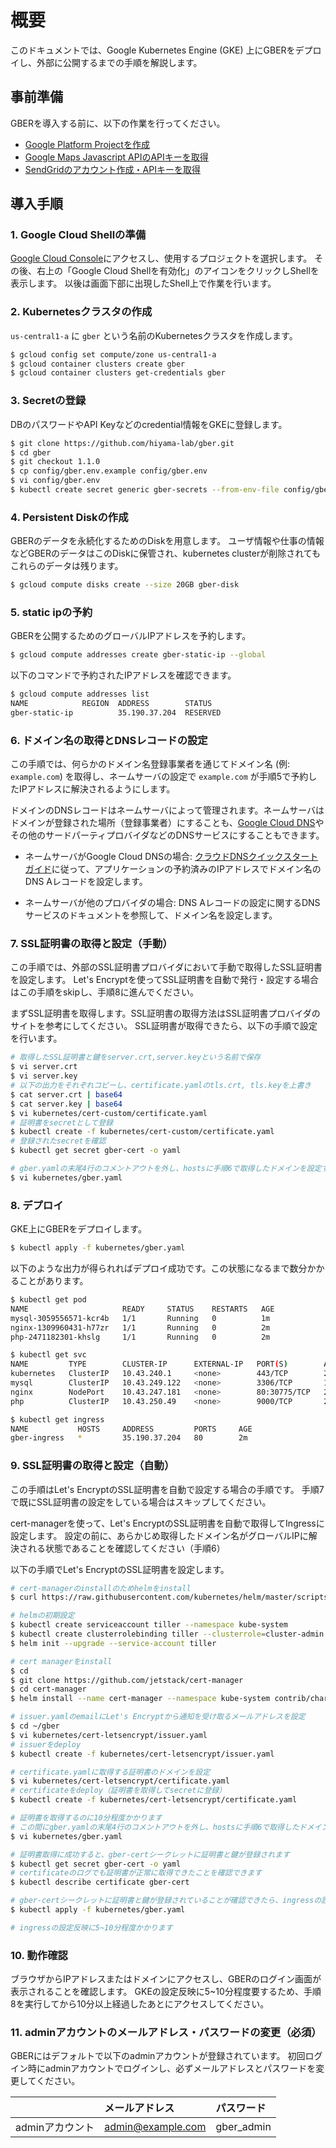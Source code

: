 # 概要

このドキュメントでは、Google Kubernetes Engine (GKE) 上にGBERをデプロイし、外部に公開するまでの手順を解説します。

## 事前準備

GBERを導入する前に、以下の作業を行ってください。

* [Google Platform Projectを作成](https://cloud.google.com/resource-manager/docs/creating-managing-projects)
* [Google Maps Javascript APIのAPIキーを取得](https://developers.google.com/maps/documentation/javascript/get-api-key#key)
* [SendGridのアカウント作成・APIキーを取得](https://sendgrid.kke.co.jp/plan/)

## 導入手順

### 1. Google Cloud Shellの準備

[Google Cloud Console](https://console.cloud.google.com)にアクセスし、使用するプロジェクトを選択します。
その後、右上の「Google Cloud Shellを有効化」のアイコンをクリックしShellを表示します。
以後は画面下部に出現したShell上で作業を行います。

### 2. Kubernetesクラスタの作成

`us-central1-a` に `gber` という名前のKubernetesクラスタを作成します。

```bash
$ gcloud config set compute/zone us-central1-a
$ gcloud container clusters create gber
$ gcloud container clusters get-credentials gber
```

### 3. Secretの登録

DBのパスワードやAPI Keyなどのcredential情報をGKEに登録します。

```bash
$ git clone https://github.com/hiyama-lab/gber.git
$ cd gber
$ git checkout 1.1.0
$ cp config/gber.env.example config/gber.env
$ vi config/gber.env
$ kubectl create secret generic gber-secrets --from-env-file config/gber.env
```

### 4. Persistent Diskの作成

GBERのデータを永続化するためのDiskを用意します。
ユーザ情報や仕事の情報などGBERのデータはこのDiskに保管され、kubernetes clusterが削除されてもこれらのデータは残ります。

```bash
$ gcloud compute disks create --size 20GB gber-disk
```

### 5. static ipの予約

GBERを公開するためのグローバルIPアドレスを予約します。

```bash
$ gcloud compute addresses create gber-static-ip --global
```

以下のコマンドで予約されたIPアドレスを確認できます。

```bash
$ gcloud compute addresses list
NAME            REGION  ADDRESS        STATUS
gber-static-ip          35.190.37.204  RESERVED
```

### 6. ドメイン名の取得とDNSレコードの設定

この手順では、何らかのドメイン名登録事業者を通じてドメイン名 (例: `example.com`) を取得し、ネームサーバの設定で `example.com` が手順5で予約したIPアドレスに解決されるようにします。

ドメインのDNSレコードはネームサーバによって管理されます。ネームサーバはドメインが登録された場所（登録事業者）にすることも、[Google Cloud DNS](https://cloud.google.com/dns/)やその他のサードパーティプロバイダなどのDNSサービスにすることもできます。

* ネームサーバがGoogle Cloud DNSの場合: [クラウドDNSクイックスタートガイド](https://cloud.google.com/dns/quickstart#create_a_new_record)に従って、アプリケーションの予約済みのIPアドレスでドメイン名のDNS Aレコードを設定します。

* ネームサーバが他のプロバイダの場合: DNS Aレコードの設定に関するDNSサービスのドキュメントを参照して、ドメイン名を設定します。

### 7. SSL証明書の取得と設定（手動）

この手順では、外部のSSL証明書プロバイダにおいて手動で取得したSSL証明書を設定します。
Let's Encryptを使ってSSL証明書を自動で発行・設定する場合はこの手順をskipし、手順8に進んでください。

まずSSL証明書を取得します。SSL証明書の取得方法はSSL証明書プロバイダのサイトを参考にしてください。
SSL証明書が取得できたら、以下の手順で設定を行います。

```bash
# 取得したSSL証明書と鍵をserver.crt,server.keyという名前で保存
$ vi server.crt
$ vi server.key
# 以下の出力をそれぞれコピーし、certificate.yamlのtls.crt, tls.keyを上書き
$ cat server.crt | base64
$ cat server.key | base64
$ vi kubernetes/cert-custom/certificate.yaml
# 証明書をsecretとして登録
$ kubectl create -f kubernetes/cert-custom/certificate.yaml
# 登録されたsecretを確認
$ kubectl get secret gber-cert -o yaml

# gber.yamlの末尾4行のコメントアウトを外し、hostsに手順6で取得したドメインを設定する
$ vi kubernetes/gber.yaml
```

### 8. デプロイ

GKE上にGBERをデプロイします。

```bash
$ kubectl apply -f kubernetes/gber.yaml
```

以下のような出力が得られればデプロイ成功です。この状態になるまで数分かかることがあります。

```bash
$ kubectl get pod
NAME                     READY     STATUS    RESTARTS   AGE
mysql-3059556571-kcr4b   1/1       Running   0          1m
nginx-1309960431-h77zr   1/1       Running   0          2m
php-2471182301-khslg     1/1       Running   0          2m

$ kubectl get svc
NAME         TYPE        CLUSTER-IP      EXTERNAL-IP   PORT(S)        AGE
kubernetes   ClusterIP   10.43.240.1     <none>        443/TCP        24m
mysql        ClusterIP   10.43.249.122   <none>        3306/TCP       1m
nginx        NodePort    10.43.247.181   <none>        80:30775/TCP   2m
php          ClusterIP   10.43.250.49    <none>        9000/TCP       2m

$ kubectl get ingress
NAME           HOSTS     ADDRESS         PORTS     AGE
gber-ingress   *         35.190.37.204   80        2m
```

### 9. SSL証明書の取得と設定（自動）

この手順はLet's EncryptのSSL証明書を自動で設定する場合の手順です。
手順7で既にSSL証明書の設定をしている場合はスキップしてください。

cert-managerを使って、Let's EncryptのSSL証明書を自動で取得してIngressに設定します。
設定の前に、あらかじめ取得したドメイン名がグローバルIPに解決される状態であることを確認してください（手順6）

以下の手順でLet's EncryptのSSL証明書を設定します。

```bash
# cert-managerのinstallのためhelmをinstall
$ curl https://raw.githubusercontent.com/kubernetes/helm/master/scripts/get | bash

# helmの初期設定
$ kubectl create serviceaccount tiller --namespace kube-system
$ kubectl create clusterrolebinding tiller --clusterrole=cluster-admin --serviceaccount=kube-system:tiller
$ helm init --upgrade --service-account tiller

# cert managerをinstall
$ cd
$ git clone https://github.com/jetstack/cert-manager
$ cd cert-manager
$ helm install --name cert-manager --namespace kube-system contrib/charts/cert-manager

# issuer.yamlのemailにLet's Encryptから通知を受け取るメールアドレスを設定
$ cd ~/gber
$ vi kubernetes/cert-letsencrypt/issuer.yaml
# issuerをdeploy
$ kubectl create -f kubernetes/cert-letsencrypt/issuer.yaml

# certificate.yamlに取得する証明書のドメインを設定
$ vi kubernetes/cert-letsencrypt/certificate.yaml
# certificateをdeploy（証明書を取得してsecretに登録）
$ kubectl create -f kubernetes/cert-letsencrypt/certificate.yaml

# 証明書を取得するのに10分程度かかります
# この間にgber.yamlの末尾4行のコメントアウトを外し、hostsに手順6で取得したドメインを設定しておきます
$ vi kubernetes/gber.yaml

# 証明書取得に成功すると、gber-certシークレットに証明書と鍵が登録されます
$ kubectl get secret gber-cert -o yaml
# certificateのログでも証明書が正常に取得できたことを確認できます
$ kubectl describe certificate gber-cert

# gber-certシークレットに証明書と鍵が登録されていることが確認できたら、ingressの設定を更新します
$ kubectl apply -f kubernetes/gber.yaml

# ingressの設定反映に5~10分程度かかります
```

### 10. 動作確認

ブラウザからIPアドレスまたはドメインにアクセスし、GBERのログイン画面が表示されることを確認します。
GKEの設定反映に5~10分程度要するため、手順8を実行してから10分以上経過したあとにアクセスしてください。

### 11. adminアカウントのメールアドレス・パスワードの変更（必須）
GBERにはデフォルトで以下のadminアカウントが登録されています。
初回ログイン時にadminアカウントでログインし、必ずメールアドレスとパスワードを変更してください。

|       | メールアドレス        | パスワード |
| :---- | :---------------- | :------- |
| adminアカウント | admin@example.com | gber_admin |
